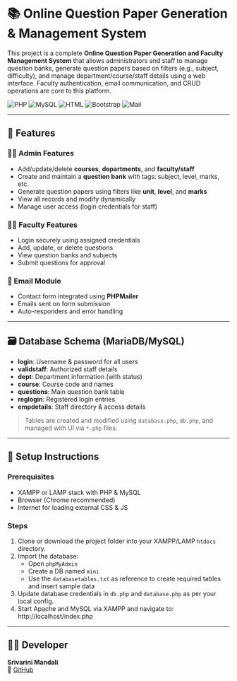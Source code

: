# 📚 Online Question Paper Generation & Management System

This project is a complete **Online Question Paper Generation and Faculty Management System** that allows administrators and staff to manage question banks, generate question papers based on filters (e.g., subject, difficulty), and manage department/course/staff details using a web interface. Faculty authentication, email communication, and CRUD operations are core to this platform.

![PHP](https://img.shields.io/badge/Backend-PHP-blue?style=for-the-badge&logo=php)
![MySQL](https://img.shields.io/badge/Database-MySQL-brightgreen?style=for-the-badge&logo=mysql)
![HTML](https://img.shields.io/badge/Frontend-HTML%2FCSS-orange?style=for-the-badge&logo=html5)
![Bootstrap](https://img.shields.io/badge/UI-Bootstrap-lightblue?style=for-the-badge&logo=bootstrap)
![Mail](https://img.shields.io/badge/Email%20Service-PHPMailer-red?style=for-the-badge&logo=gmail)

---

## 🧩 Features

### 🧑‍💼 Admin Features
- Add/update/delete **courses**, **departments**, and **faculty/staff**
- Create and maintain a **question bank** with tags: subject, level, marks, etc.
- Generate question papers using filters like **unit**, **level**, and **marks**
- View all records and modify dynamically
- Manage user access (login credentials for staff)

### 👨‍🏫 Faculty Features
- Login securely using assigned credentials
- Add, update, or delete questions
- View question banks and subjects
- Submit questions for approval

### 💌 Email Module
- Contact form integrated using **PHPMailer**
- Emails sent on form submission
- Auto-responders and error handling

---

## 🗃️ Database Schema (MariaDB/MySQL)

- **login**: Username & password for all users
- **validstaff**: Authorized staff details
- **dept**: Department information (with status)
- **course**: Course code and names
- **questions**: Main question bank table
- **reglogin**: Registered login entries
- **empdetails**: Staff directory & access details

> Tables are created and modified using `database.php`, `db.php`, and managed with UI via `*.php` files.

---

## 🔧 Setup Instructions

### Prerequisites

- XAMPP or LAMP stack with PHP & MySQL
- Browser (Chrome recommended)
- Internet for loading external CSS & JS

### Steps

1. Clone or download the project folder into your XAMPP/LAMP `htdocs` directory.
2. Import the database:
   - Open `phpMyAdmin`
   - Create a DB named `mini`
   - Use the `databasetables.txt` as reference to create required tables and insert sample data
3. Update database credentials in `db.php` and `database.php` as per your local config.
4. Start Apache and MySQL via XAMPP and navigate to: http://localhost/index.php

---

## 👨‍💻 Developer

**Srivarini Mandali**  
🔗 [GitHub](https://github.com/srivarinimandali)


